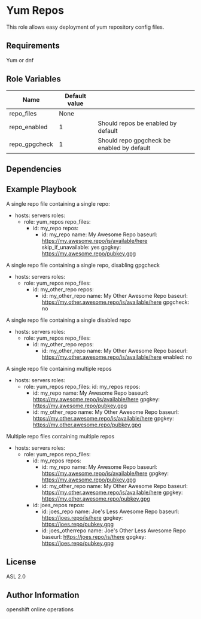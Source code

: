 Yum Repos
=========

This role allows easy deployment of yum repository config files.

Requirements
------------

Yum or dnf

Role Variables
--------------

| Name              | Default value |                                            |
|-------------------|---------------|--------------------------------------------|
| repo_files        | None          |                                            |
| repo_enabled      | 1             | Should repos be enabled by default         |
| repo_gpgcheck     | 1             | Should repo gpgcheck be enabled by default |

Dependencies
------------

Example Playbook
----------------

A single repo file containing a single repo:
  - hosts: servers
    roles:
    - role: yum_repos
      repo_files:
      - id: my_repo
        repos:
        - id: my_repo
          name: My Awesome Repo
          baseurl: https://my.awesome.repo/is/available/here
          skip_if_unavailable: yes
	  gpgkey: https://my.awesome.repo/pubkey.gpg

A single repo file containing a single repo, disabling gpgcheck
  - hosts: servers
    roles:
    - role: yum_repos
      repo_files:
      - id: my_other_repo
        repos:
        - id: my_other_repo
          name: My Other Awesome Repo
          baseurl: https://my.other.awesome.repo/is/available/here
          gpgcheck: no

A single repo file containing a single disabled repo
  - hosts: servers
    roles:
    - role: yum_repos
      repo_files:
      - id: my_other_repo
        repos:
        - id: my_other_repo
          name: My Other Awesome Repo
          baseurl: https://my.other.awesome.repo/is/available/here
          enabled: no

A single repo file containing multiple repos
  - hosts: servers
    roles:
    - role: yum_repos
      repo_files:
        id: my_repos
        repos:
        - id: my_repo
          name: My Awesome Repo
          baseurl: https://my.awesome.repo/is/available/here
	  gpgkey: https://my.awesome.repo/pubkey.gpg
        - id: my_other_repo
          name: My Other Awesome Repo
          baseurl: https://my.other.awesome.repo/is/available/here
          gpgkey: https://my.other.awesome.repo/pubkey.gpg

Multiple repo files containing multiple repos
  - hosts: servers
    roles:
    - role: yum_repos
      repo_files:
      - id: my_repos
        repos:
          - id: my_repo
            name: My Awesome Repo
            baseurl: https://my.awesome.repo/is/available/here
	    gpgkey: https://my.awesome.repo/pubkey.gpg
          - id: my_other_repo
            name: My Other Awesome Repo
            baseurl: https://my.other.awesome.repo/is/available/here
	    gpgkey: https://my.other.awesome.repo/pubkey.gpg
      - id: joes_repos
        repos:
          - id: joes_repo
            name: Joe's Less Awesome Repo
            baseurl: https://joes.repo/is/here
	    gpgkey: https://joes.repo/pubkey.gpg
          - id: joes_otherrepo
            name: Joe's Other Less Awesome Repo
            baseurl: https://joes.repo/is/there
	    gpgkey: https://joes.repo/pubkey.gpg

License
-------

ASL 2.0

Author Information
------------------

openshift online operations
